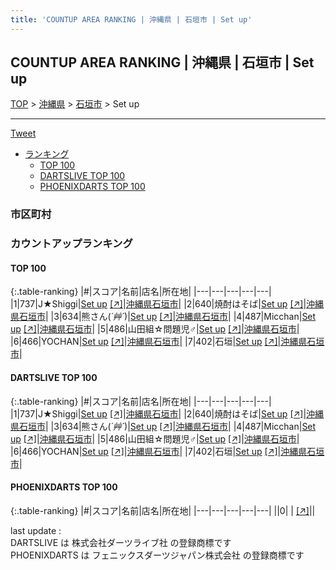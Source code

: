 ```yaml
---
title: 'COUNTUP AREA RANKING | 沖縄県 | 石垣市 | Set up'
---
```

## COUNTUP AREA RANKING | 沖縄県 | 石垣市 | Set up

[TOP](/darts/rank/) > [沖縄県](/darts/rank/沖縄県/) > [石垣市](/darts/rank/沖縄県/石垣市/) > Set up

___

<a href="https://twitter.com/share?ref_src=twsrc%5Etfw" data-text="COUNTUP AREA RANKING | 沖縄県石垣市Set up" class="twitter-share-button" data-hashtags="DARTSLIVE,PHOENIXDARTS,darts,ダーツ" data-show-count="false">Tweet</a>

* [ランキング](#カウントアップランキング)
    * [TOP 100](#top-100)
    * [DARTSLIVE TOP 100](#dartslive-top-100)
    * [PHOENIXDARTS TOP 100](#phoenixdarts-top-100)

### 市区町村

<ul>

</ul>

### カウントアップランキング

#### TOP 100



{:.table-ranking}
|#|スコア|名前|店名|所在地|
|---|---|---|---|---|
|1|737|<span class="rank-name-dl">J★Shiggi</span>|<a href="/darts/rank/shops/3c1feca6a42ebdef0d9b047a20a7ba1e.html">Set up</a> <a href="https://search.dartslive.com/jp/shop/3c1feca6a42ebdef0d9b047a20a7ba1e">[↗]</a>|<a href="/darts/rank/沖縄県/石垣市">沖縄県石垣市</a>|
|2|640|<span class="rank-name-dl">焼酎はそば</span>|<a href="/darts/rank/shops/3c1feca6a42ebdef0d9b047a20a7ba1e.html">Set up</a> <a href="https://search.dartslive.com/jp/shop/3c1feca6a42ebdef0d9b047a20a7ba1e">[↗]</a>|<a href="/darts/rank/沖縄県/石垣市">沖縄県石垣市</a>|
|3|634|<span class="rank-name-dl">熊さん(*´艸`*)</span>|<a href="/darts/rank/shops/3c1feca6a42ebdef0d9b047a20a7ba1e.html">Set up</a> <a href="https://search.dartslive.com/jp/shop/3c1feca6a42ebdef0d9b047a20a7ba1e">[↗]</a>|<a href="/darts/rank/沖縄県/石垣市">沖縄県石垣市</a>|
|4|487|<span class="rank-name-dl">Micchan</span>|<a href="/darts/rank/shops/3c1feca6a42ebdef0d9b047a20a7ba1e.html">Set up</a> <a href="https://search.dartslive.com/jp/shop/3c1feca6a42ebdef0d9b047a20a7ba1e">[↗]</a>|<a href="/darts/rank/沖縄県/石垣市">沖縄県石垣市</a>|
|5|486|<span class="rank-name-dl">山田組☆問題児♂</span>|<a href="/darts/rank/shops/3c1feca6a42ebdef0d9b047a20a7ba1e.html">Set up</a> <a href="https://search.dartslive.com/jp/shop/3c1feca6a42ebdef0d9b047a20a7ba1e">[↗]</a>|<a href="/darts/rank/沖縄県/石垣市">沖縄県石垣市</a>|
|6|466|<span class="rank-name-dl">YOCHAN</span>|<a href="/darts/rank/shops/3c1feca6a42ebdef0d9b047a20a7ba1e.html">Set up</a> <a href="https://search.dartslive.com/jp/shop/3c1feca6a42ebdef0d9b047a20a7ba1e">[↗]</a>|<a href="/darts/rank/沖縄県/石垣市">沖縄県石垣市</a>|
|7|402|<span class="rank-name-dl">石垣</span>|<a href="/darts/rank/shops/3c1feca6a42ebdef0d9b047a20a7ba1e.html">Set up</a> <a href="https://search.dartslive.com/jp/shop/3c1feca6a42ebdef0d9b047a20a7ba1e">[↗]</a>|<a href="/darts/rank/沖縄県/石垣市">沖縄県石垣市</a>|


#### DARTSLIVE TOP 100



{:.table-ranking}
|#|スコア|名前|店名|所在地|
|---|---|---|---|---|
|1|737|<span class="rank-name-dl">J★Shiggi</span>|<a href="/darts/rank/shops/3c1feca6a42ebdef0d9b047a20a7ba1e.html">Set up</a> <a href="https://search.dartslive.com/jp/shop/3c1feca6a42ebdef0d9b047a20a7ba1e">[↗]</a>|<a href="/darts/rank/沖縄県/石垣市">沖縄県石垣市</a>|
|2|640|<span class="rank-name-dl">焼酎はそば</span>|<a href="/darts/rank/shops/3c1feca6a42ebdef0d9b047a20a7ba1e.html">Set up</a> <a href="https://search.dartslive.com/jp/shop/3c1feca6a42ebdef0d9b047a20a7ba1e">[↗]</a>|<a href="/darts/rank/沖縄県/石垣市">沖縄県石垣市</a>|
|3|634|<span class="rank-name-dl">熊さん(*´艸`*)</span>|<a href="/darts/rank/shops/3c1feca6a42ebdef0d9b047a20a7ba1e.html">Set up</a> <a href="https://search.dartslive.com/jp/shop/3c1feca6a42ebdef0d9b047a20a7ba1e">[↗]</a>|<a href="/darts/rank/沖縄県/石垣市">沖縄県石垣市</a>|
|4|487|<span class="rank-name-dl">Micchan</span>|<a href="/darts/rank/shops/3c1feca6a42ebdef0d9b047a20a7ba1e.html">Set up</a> <a href="https://search.dartslive.com/jp/shop/3c1feca6a42ebdef0d9b047a20a7ba1e">[↗]</a>|<a href="/darts/rank/沖縄県/石垣市">沖縄県石垣市</a>|
|5|486|<span class="rank-name-dl">山田組☆問題児♂</span>|<a href="/darts/rank/shops/3c1feca6a42ebdef0d9b047a20a7ba1e.html">Set up</a> <a href="https://search.dartslive.com/jp/shop/3c1feca6a42ebdef0d9b047a20a7ba1e">[↗]</a>|<a href="/darts/rank/沖縄県/石垣市">沖縄県石垣市</a>|
|6|466|<span class="rank-name-dl">YOCHAN</span>|<a href="/darts/rank/shops/3c1feca6a42ebdef0d9b047a20a7ba1e.html">Set up</a> <a href="https://search.dartslive.com/jp/shop/3c1feca6a42ebdef0d9b047a20a7ba1e">[↗]</a>|<a href="/darts/rank/沖縄県/石垣市">沖縄県石垣市</a>|
|7|402|<span class="rank-name-dl">石垣</span>|<a href="/darts/rank/shops/3c1feca6a42ebdef0d9b047a20a7ba1e.html">Set up</a> <a href="https://search.dartslive.com/jp/shop/3c1feca6a42ebdef0d9b047a20a7ba1e">[↗]</a>|<a href="/darts/rank/沖縄県/石垣市">沖縄県石垣市</a>|


#### PHOENIXDARTS TOP 100



{:.table-ranking}
|#|スコア|名前|店名|所在地|
|---|---|---|---|---|
||0|<span class="rank-name-dl"> </span>|<a href="/darts/rank/shops/.html"></a> <a href="">[↗]</a>|<a href="/darts/rank//"></a>|


<div class="footer border-top border-gray-light mt-5 pt-3 text-right text-gray">
    last update : <span style="font-weight: italic" id="foot_last_modified"></span><br />
    DARTSLIVE は 株式会社ダーツライブ社 の登録商標です<br />
    PHOENIXDARTS は フェニックスダーツジャパン株式会社 の登録商標です<br />
</div>

<script src="https://cdnjs.cloudflare.com/ajax/libs/jquery.tablesorter/2.31.3/js/jquery.tablesorter.min.js" integrity="sha512-qzgd5cYSZcosqpzpn7zF2ZId8f/8CHmFKZ8j7mU4OUXTNRd5g+ZHBPsgKEwoqxCtdQvExE5LprwwPAgoicguNg==" crossorigin="anonymous" referrerpolicy="no-referrer"></script>
<link rel="stylesheet" href="https://cdnjs.cloudflare.com/ajax/libs/jquery.tablesorter/2.31.3/css/theme.default.min.css" integrity="sha512-wghhOJkjQX0Lh3NSWvNKeZ0ZpNn+SPVXX1Qyc9OCaogADktxrBiBdKGDoqVUOyhStvMBmJQ8ZdMHiR3wuEq8+w==" crossorigin="anonymous" referrerpolicy="no-referrer" />
<script>
$(function() {
    $(".table-ranking").tablesorter({sortList:[[0, 0]]});
    $("#foot_last_modified").text(formatDate(new Date(document.lastModified), 'yyyy-MM-dd HH:mm:ss'));
});
</script>

<script async src="https://platform.twitter.com/widgets.js" charset="utf-8"></script>